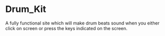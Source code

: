 # Drum_Kit
A fully functional site which will make drum beats sound when you either click on screen or press the keys indicated on the screen.

